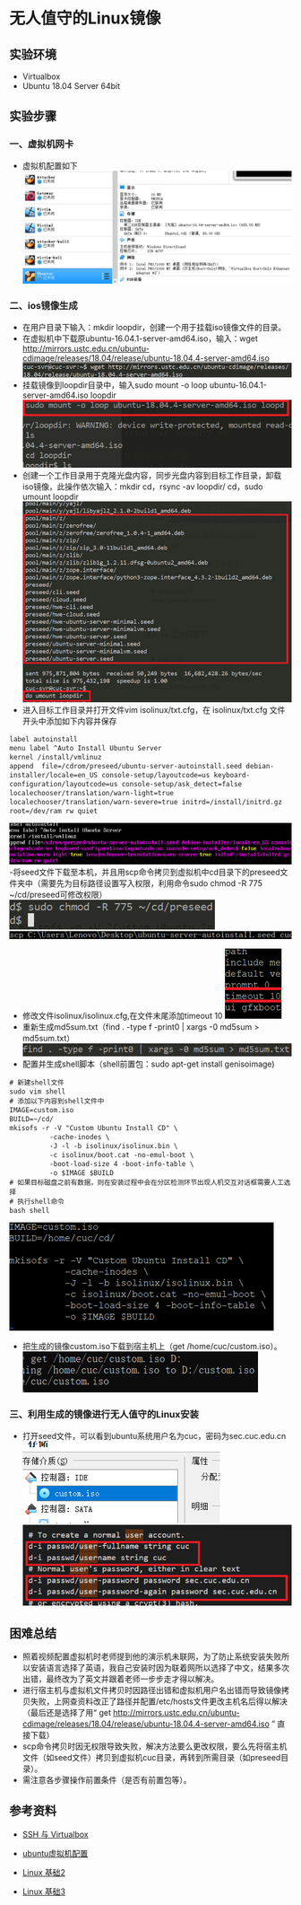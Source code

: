# 无人值守的Linux镜像 #
## 实验环境 ##
- Virtualbox
- Ubuntu 18.04 Server 64bit

## 实验步骤 ##
### 一、虚拟机网卡 ###
- 虚拟机配置如下
![](imgs/1.png)

### 二、ios镜像生成 ###
- 在用户目录下输入：mkdir loopdir，创建一个用于挂载iso镜像文件的目录。
- 在虚拟机中下载原ubuntu-16.04.1-server-amd64.iso，输入：wget http://mirrors.ustc.edu.cn/ubuntu-cdimage/releases/18.04/release/ubuntu-18.04.4-server-amd64.iso
![](imgs/2.png)
- 挂载镜像到loopdir目录中，输入sudo mount -o loop ubuntu-16.04.1-server-amd64.iso loopdir
![](imgs/3.png)
- 创建一个工作目录用于克隆光盘内容，同步光盘内容到目标工作目录，卸载iso镜像，此操作依次输入：mkdir cd，rsync -av loopdir/ cd，sudo umount loopdir
![](imgs/4.png)
- 进入目标工作目录并打开文件vim isolinux/txt.cfg，在 isolinux/txt.cfg 文件开头中添加如下内容并保存
```
label autoinstall
menu label ^Auto Install Ubuntu Server
kernel /install/vmlinuz
append  file=/cdrom/preseed/ubuntu-server-autoinstall.seed debian-installer/locale=en_US console-setup/layoutcode=us keyboard-configuration/layoutcode=us console-setup/ask_detect=false localechooser/translation/warn-light=true localechooser/translation/warn-severe=true initrd=/install/initrd.gz root=/dev/ram rw quiet
```
![](imgs/5.png)
-将seed文件下载至本机，并且用scp命令拷贝到虚拟机中cd目录下的preseed文件夹中（需要先为目标路径设置写入权限，利用命令sudo chmod -R 775 ~/cd/preseed可修改权限）
![](imgs/6.png)
![](imgs/7.png)

- 修改文件isolinux/isolinux.cfg,在文件末尾添加timeout 10
![](imgs/8.png)
- 重新生成md5sum.txt（find . -type f -print0 | xargs -0 md5sum > md5sum.txt）
![](imgs/9.png)
- 配置并生成shell脚本（shell前置包：sudo apt-get install genisoimage)
```
# 新建shell文件
sudo vim shell
# 添加以下内容到shell文件中
IMAGE=custom.iso
BUILD=~/cd/
mkisofs -r -V "Custom Ubuntu Install CD" \
          -cache-inodes \
          -J -l -b isolinux/isolinux.bin \
          -c isolinux/boot.cat -no-emul-boot \
          -boot-load-size 4 -boot-info-table \
          -o $IMAGE $BUILD
# 如果目标磁盘之前有数据，则在安装过程中会在分区检测环节出现人机交互对话框需要人工选择
# 执行shell命令
bash shell
```
![](imgs/10.png)
- 把生成的镜像custom.iso下载到宿主机上（get /home/cuc/custom.iso）。
![](imgs/11.png)

### 三、利用生成的镜像进行无人值守的Linux安装 ###
- 打开seed文件，可以看到ubuntu系统用户名为cuc，密码为sec.cuc.edu.cn
![](imgs/12.png)
![](imgs/13.png)

## 困难总结 ##
- 照着视频配置虚拟机时老师提到他的演示机未联网，为了防止系统安装失败所以安装语言选择了英语，我自己安装时因为联着网所以选择了中文，结果多次出错，最终改为了英文并跟着老师一步步走才得以解决。
- 进行宿主机与虚拟机文件拷贝时因路径出错和虚拟机用户名出错而导致镜像拷贝失败，上网查资料改正了路径并配置/etc/hosts文件更改主机名后得以解决（最后还是选择了用“ get http://mirrors.ustc.edu.cn/ubuntu-cdimage/releases/18.04/release/ubuntu-18.04.4-server-amd64.iso ” 直接下载）
- scp命令拷贝时因无权限导致失败，解决方法要么更改权限，要么先将宿主机文件（如seed文件）拷贝到虚拟机cuc目录，再转到所需目录（如preseed目录）。
- 需注意各步骤操作前置条件（是否有前置包等）。

## 参考资料 ##
- [SSH 与 Virtualbox](https://www.cnblogs.com/lxg0/p/6413965.html)

- [ubuntu虚拟机配置](https://www.bilibili.com/video/av86360030)

- [Linux 基础2](https://www.bilibili.com/video/av86360440)

- [Linux 基础3](https://www.bilibili.com/video/av86360664)
